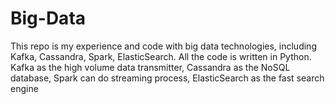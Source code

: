 # Big-Data
This repo is my experience and code with big data technologies, including Kafka, Cassandra, Spark, ElasticSearch. All the code is written in Python. Kafka as the high volume data transmitter, Cassandra as the NoSQL database, Spark can do streaming process, ElasticSearch as the fast search engine
